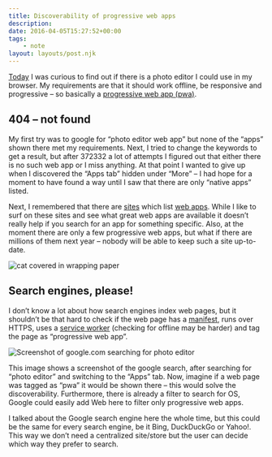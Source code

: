 ```yaml
---
title: Discoverability of progressive web apps
description: 
date: 2016-04-05T15:27:52+00:00
tags:
    - note
layout: layouts/post.njk
---
```


[Today](https://twitter.com/justmarkup/status/717350691078029312) I was curious to find out if there is a photo editor I could use in my browser. My requirements are that it should work offline, be responsive and progressive – so basically a [progressive web app (pwa)](https://developers.google.com/web/progressive-web-apps?hl=en).  

404 – not found
---------------

My first try was to google for “photo editor web app” but none of the “apps” shown there met my requirements. Next, I tried to change the keywords to get a result, but after 372332 a lot of attempts I figured out that either there is no such web app or I miss anything. At that point I wanted to give up when I discovered the “Apps tab” hidden under “More” – I had hope for a moment to have found a way until I saw that there are only “native apps” listed.

Next, I remembered that there are [sites](https://operasoftware.github.io/pwa-list/) which list [web apps](http://mobilewebappsftw.tumblr.com/). While I like to surf on these sites and see what great web apps are available it doesn’t really help if you search for an app for something specific. Also, at the moment there are only a few progressive web apps, but what if there are millions of them next year – nobody will be able to keep such a site up-to-date.

![cat covered in wrapping paper](https://http.cat/404)

Search engines, please!
-----------------------

I don’t know a lot about how search engines index web pages, but it shouldn’t be that hard to check if the web page has a [manifest](https://www.w3.org/TR/appmanifest/), runs over HTTPS, uses a [service worker](https://serviceworke.rs/) (checking for offline may be harder) and tag the page as “progressive web app”.

![Screenshot of google.com searching for photo editor](https://justmarkup.com/log/wp-content/uploads/2016/04/Bildschirmfoto-vom-2016-04-05-164857.png)

This image shows a screenshot of the google search, after searching for “photo editor” and switching to the “Apps” tab. Now, imagine if a web page was tagged as “pwa” it would be shown there – this would solve the discoverability. Furthermore, there is already a filter to search for OS, Google could easily add Web here to filter only progressive web apps.

I talked about the Google search engine here the whole time, but this could be the same for every search engine, be it Bing, DuckDuckGo or Yahoo!. This way we don’t need a centralized site/store but the user can decide which way they prefer to search.
